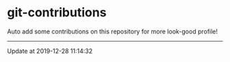 # git-contributions

Auto add some contributions on this repository for more look-good profile!

---

Update at 2019-12-28 11:14:32
